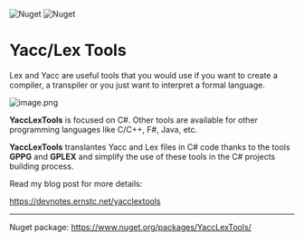 ![Nuget](https://img.shields.io/nuget/v/YaccLexTools) ![Nuget](https://img.shields.io/nuget/dt/YaccLexTools)

Yacc/Lex Tools
==============

Lex and Yacc are useful tools that you would use if you want to create a compiler, a transpiler or you just want to interpret a formal language. 

![image.png](https://raw.githubusercontent.com/ernstc/YaccLexTools/dev-1.0.0/resources/pic1.png)

**YaccLexTools** is focused on C#. Other tools are available for other programming languages like C/C++, F#, Java, etc.

**YaccLexTools** translantes Yacc and Lex files in C# code thanks to the tools **GPPG** and **GPLEX** and simplify the use of these tools in the C# projects building process.

Read my blog post for more details:

https://devnotes.ernstc.net/yacclextools

---

Nuget package: https://www.nuget.org/packages/YaccLexTools/
